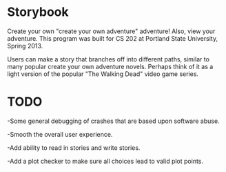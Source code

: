 Storybook
===============
Create your own "create your own adventure" adventure! Also, view your adventure.
This program was built for CS 202 at Portland State University, Spring 2013.

Users can make a story that branches off into different paths, similar to many popular create your own adventure novels.
Perhaps think of it as a light version of the popular "The Walking Dead" video game series.

TODO
===============
-Some general debugging of crashes that are based upon software abuse.

-Smooth the overall user experience.

-Add ability to read in stories and write stories.

-Add a plot checker to make sure all choices lead to valid plot points.
